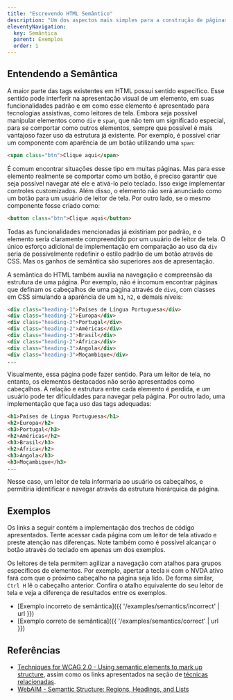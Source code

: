 ```yaml
---
title: "Escrevendo HTML Semântico"
description: "Um dos aspectos mais simples para a construção de páginas acessíveis, porém muitas vezes esquecido, diz respeito ao uso adequado dos elementos semânticos do HTML. Páginas que ignoram esses elementos, ou os usam de forma incorreta podem dificultar o acesso, compreensão e interação com o conteúdo para um grande número de usuários."
eleventyNavigation:
  key: Semântica
  parent: Exemplos
  order: 1
---
```


## Entendendo a Semântica

A maior parte das tags existentes em HTML possui sentido específico. Esse sentido pode interferir na apresentação visual de um elemento, em suas funcionalidades padrão e em como esse elemento é apresentado para tecnologias assistivas, como leitores de tela. Embora seja possível manipular elementos como `div` e `span`, que não tem um significado especial, para se comportar como outros elementos, sempre que possível é mais vantajoso fazer uso da estrutura já existente. Por exemplo, é possível criar um componente com aparência de um botão utilizando uma `span`:

```html
<span class="btn">Clique aqui</span>
```

É comum encontrar situações desse tipo em muitas páginas. Mas para esse elemento realmente se comportar como um botão, é preciso garantir que seja possível navegar até ele e ativá-lo pelo teclado. Isso exige implementar controles customizados. Além disso, o elemento não será anunciado como um botão para um usuário de leitor de tela. Por outro lado, se o mesmo componente fosse criado como:

```html
<button class="btn">Clique aqui</button>
```

Todas as funcionalidades mencionadas já existiriam por padrão, e o elemento seria claramente compreendido por um usuário de leitor de tela. O único esforço adicional de implementação em comparação ao uso da `div` seria de possivelmente redefinir o estilo padrão de um botão através de CSS. Mas os ganhos de semântica são superiores aos de apresentação.

A semântica do HTML também auxilia na navegação e compreensão da estrutura de uma página. Por exemplo, não é incomum encontrar páginas que definam os cabeçalhos de uma página através de `divs`, com classes em CSS simulando a aparência de um `h1`, `h2`, e demais níveis:

```html
<div class="heading-1">Países de Língua Portuguesa</div>
<div class="heading-2">Europa</div>
<div class="heading-3">Portugal</div>
<div class="heading-2">Américas</div>
<div class="heading-3">Brasil</div>
<div class="heading-2">África</div>
<div class="heading-3">Angola</div>
<div class="heading-3">Moçambique</div>
...
```

Visualmente, essa página pode fazer sentido. Para um leitor de tela, no entanto, os elementos destacados não serão apresentados como cabeçalhos. A relação e estrutura entre cada elemento é perdida, e um usuário pode ter dificuldades para navegar pela página.
Por outro lado, uma implementação que faça uso das tags adequadas:

```html
<h1>Países de Língua Portuguesa</h1>
<h2>Europa</h2>
<h3>Portugal</h3>
<h2>Américas</h2>
<h3>Brasil</h3>
<h2>África</h2>
<h3>Angola</h3>
<h3>Moçambique</h3>
...
```

Nesse caso, um leitor de tela informaria ao usuário os cabeçalhos, e permitiria identificar e navegar através da estrutura hierárquica da página.

## Exemplos

Os links a seguir contém a implementação dos trechos de código apresentados. Tente acessar cada página com um leitor de tela ativado e preste atenção nas diferenças. Note também como é possível alcançar o botão através do teclado em apenas um dos exemplos.

Os leitores de tela permitem agilizar a navegação com atalhos para grupos específicos de elementos. Por exemplo, apertar a tecla `H` com o NVDA ativo fará com que o próximo cabeçalho na página seja lido. De forma similar, `Ctrl H` lê o cabeçalho anterior. Confira o atalho equivalente do seu leitor de tela e veja a diferença de resultados entre os exemplos.

- [Exemplo incorreto de semântica]({{ '/examples/semantics/incorrect' | url }})
- [Exemplo correto de semântica]({{ '/examples/semantics/correct' | url }})

## Referências

- [Techniques for WCAG 2.0 - Using semantic elements to mark up structure](https://www.w3.org/TR/WCAG20-TECHS/G115.html), assim como os links apresentados na seção de [técnicas relacionadas](https://www.w3.org/TR/WCAG20-TECHS/G115.html#G115-related-techs).
- [WebAIM - Semantic Structure: Regions, Headings, and Lists](https://webaim.org/techniques/semanticstructure/)